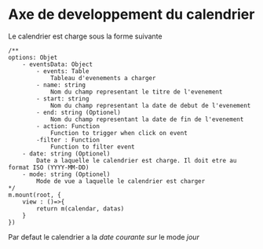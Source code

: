 # Axe de developpement du calendrier

Le calendrier est charge sous la forme suivante

``` JS
/**
options: Objet
    - eventsData: Object
        - events: Table
            Tableau d'evenements a charger
        - name: string
            Nom du champ representant le titre de l'evenement
        - start: string
            Nom du champ representant la date de debut de l'evenement
        - end: string (Optionel)
            Nom du champ representant la date de fin de l'evenement
        - action: Function
            Function to trigger when click on event
        -filter : Function
            Function to filter event
    - date: string (Optionel)
        Date a laquelle le calendrier est charge. Il doit etre au format ISO (YYYY-MM-DD)
    - mode: string (Optionel)
        Mode de vue a laquelle le calendrier est charger
*/
m.mount(root, {
    view : ()=>{
        return m(calendar, datas)
    }
})
```

Par defaut le calendrier a la *date courante sur* le mode *jour*
